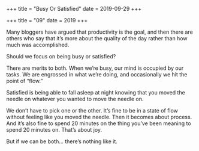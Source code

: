 +++
title = "Busy Or Satisfied"
date = 2019-09-29
+++

+++
title = "09"
date = 2019
+++

Many bloggers have argued that productivity is the goal, and then there are others who say that it’s more about the quality of the day rather than how much was accomplished.

Should we focus on being busy or satisfied?

There are merits to both. When we’re busy, our mind is occupied by our tasks. We are engrossed in what we’re doing, and occasionally we hit the point of “flow.”

Satisfied is being able to fall asleep at night knowing that you moved the needle on whatever you wanted to move the needle on. 

We don’t have to pick one or the other. It’s fine to be in a state of flow without feeling like you moved the needle. Then it becomes about process. And it’s also fine to spend 20 minutes on the thing you’ve been meaning to spend 20 minutes on. That’s about joy.

But if we can be both… there’s nothing like it.